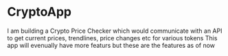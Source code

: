 # CryptoApp
I am building a Crypto Price Checker which would communicate with an API to get current prices, trendlines, price changes etc for various tokens
This app will evenually have more featurs but these are the features as of now
